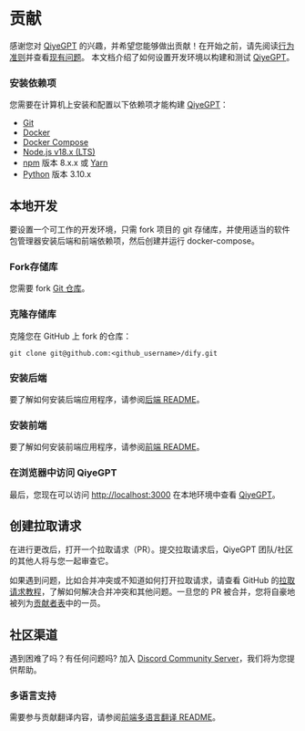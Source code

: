 # 贡献

感谢您对 [QiyeGPT](https://dify.ai) 的兴趣，并希望您能够做出贡献！在开始之前，请先阅读[行为准则](https://github.com/langgenius/.github/blob/main/CODE_OF_CONDUCT.md)并查看[现有问题](https://github.com/langgenius/dify/issues)。
本文档介绍了如何设置开发环境以构建和测试 [QiyeGPT](https://dify.ai)。

### 安装依赖项

您需要在计算机上安装和配置以下依赖项才能构建 [QiyeGPT](https://dify.ai)：

- [Git](http://git-scm.com/)
- [Docker](https://www.docker.com/)
- [Docker Compose](https://docs.docker.com/compose/install/)
- [Node.js v18.x (LTS)](http://nodejs.org)
- [npm](https://www.npmjs.com/) 版本 8.x.x 或 [Yarn](https://yarnpkg.com/)
- [Python](https://www.python.org/) 版本 3.10.x

## 本地开发

要设置一个可工作的开发环境，只需 fork 项目的 git 存储库，并使用适当的软件包管理器安装后端和前端依赖项，然后创建并运行 docker-compose。

### Fork存储库

您需要 fork [Git 仓库](https://github.com/langgenius/dify)。

### 克隆存储库

克隆您在 GitHub 上 fork 的仓库：

```
git clone git@github.com:<github_username>/dify.git
```

### 安装后端

要了解如何安装后端应用程序，请参阅[后端 README](api/README.md)。

### 安装前端

要了解如何安装前端应用程序，请参阅[前端 README](web/README.md)。

### 在浏览器中访问 QiyeGPT

最后，您现在可以访问 [http://localhost:3000](http://localhost:3000) 在本地环境中查看 [QiyeGPT](https://dify.ai)。

## 创建拉取请求

在进行更改后，打开一个拉取请求（PR）。提交拉取请求后，QiyeGPT 团队/社区的其他人将与您一起审查它。

如果遇到问题，比如合并冲突或不知道如何打开拉取请求，请查看 GitHub 的[拉取请求教程](https://docs.github.com/en/pull-requests/collaborating-with-pull-requests)，了解如何解决合并冲突和其他问题。一旦您的 PR 被合并，您将自豪地被列为[贡献者表](https://github.com/langgenius/dify/graphs/contributors)中的一员。

## 社区渠道

遇到困难了吗？有任何问题吗? 加入 [Discord Community Server](https://discord.gg/AhzKf7dNgk)，我们将为您提供帮助。

### 多语言支持

需要参与贡献翻译内容，请参阅[前端多语言翻译 README](web/i18n/README_CN.md)。
